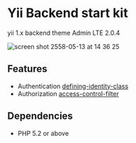 # Yii Backend start kit
yii 1.x backend theme Admin LTE 2.0.4

![screen shot 2558-05-13 at 14 36 25](https://cloud.githubusercontent.com/assets/1927531/7605915/816a0812-f97e-11e4-9736-4f408fc25453.png "yii backend start kit")

## Features
* Authentication [defining-identity-class](http://www.yiiframework.com/doc/guide/1.1/en/topics.auth#defining-identity-class)
* Authorization [access-control-filter](http://www.yiiframework.com/doc/guide/1.1/en/topics.auth#access-control-filter)

## Dependencies
* PHP 5.2 or above
